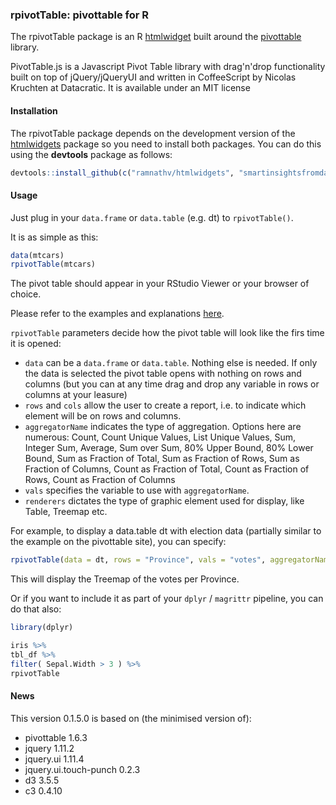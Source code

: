 ### rpivotTable:  pivottable for R

The rpivotTable package is an R [htmlwidget](http://htmlwidgets.org)  built around the [pivottable](http://nicolas.kruchten.com/pivottable/examples/)  library.

PivotTable.js is a Javascript Pivot Table library with drag'n'drop functionality built on top of jQuery/jQueryUI and  written in CoffeeScript by Nicolas Kruchten at Datacratic. It is available under an MIT license

#### Installation

The rpivotTable package depends on the development version of the [htmlwidgets](https://github.com/ramnathv/htmlwidgets) package so you need to install both packages. You can do this using the **devtools** package as follows:

```R
devtools::install_github(c("ramnathv/htmlwidgets", "smartinsightsfromdata/rpivotTable"))
```

#### Usage

Just plug in your `data.frame` or `data.table` (e.g. dt) to `rpivotTable()`.

It is as simple as this:

```R
data(mtcars)
rpivotTable(mtcars)
```
The pivot table should appear in your RStudio Viewer or your browser of choice.

Please refer to the examples and explanations [here](https://github.com/nicolaskruchten/pivottable/wiki/Parameters). 

`rpivotTable` parameters decide how the pivot table will look like the firs time it is opened:

* `data` can be a `data.frame` or `data.table`. Nothing else is needed.  If only the data is selected the pivot table opens with nothing on rows and columns (but you can at any time drag and drop any variable in rows or columns at your leasure)
* `rows` and `cols` allow the user to create a report, i.e. to indicate which element will be on rows and columns.
* `aggregatorName` indicates the type of aggregation. Options here are numerous: Count, Count Unique Values, List Unique Values, Sum, Integer Sum, Average, Sum over Sum, 80% Upper Bound, 80% Lower Bound, Sum as Fraction of Total, Sum as Fraction of Rows, Sum as Fraction of Columns, Count as Fraction of Total, Count as Fraction of Rows, Count as Fraction of Columns
* `vals` specifies the variable to use with `aggregatorName`. 
* `renderers` dictates the type of graphic element used for display, like Table, Treemap etc.

For example, to display a data.table dt with election data (partially similar to the example on the pivottable site), you can specify:

```R
rpivotTable(data = dt, rows = "Province", vals = "votes", aggregatorName = "Sum", rendererName = "Treemap")
```

This will display the Treemap of the votes per Province.

Or if you want to include it as part of your `dplyr` / `magrittr` pipeline, you can do that also:

```R
library(dplyr)

iris %>%
tbl_df %>%
filter( Sepal.Width > 3 ) %>%
rpivotTable
```

#### News


This version 0.1.5.0 is based on (the minimised version of):

* pivottable 1.6.3
* jquery 1.11.2
* jquery.ui 1.11.4
* jquery.ui.touch-punch 0.2.3
* d3 3.5.5
* c3 0.4.10


